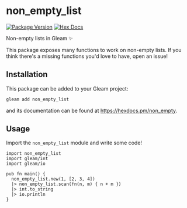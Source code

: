 # non_empty_list

[![Package Version](https://img.shields.io/hexpm/v/non_empty)](https://hex.pm/packages/non_empty)
[![Hex Docs](https://img.shields.io/badge/hex-docs-ffaff3)](https://hexdocs.pm/non_empty/)

Non-empty lists in Gleam ✨

This package exposes many functions to work on non-empty lists. If you think there's a missing functions you'd love to have, open an issue!

## Installation

This package can be added to your Gleam project:

```sh
gleam add non_empty_list
```

and its documentation can be found at <https://hexdocs.pm/non_empty>.

## Usage

Import the `non_empty_list` module and write some code!

```gleam
import non_empty_list
import gleam/int
import gleam/io

pub fn main() {
  non_empty_list.new(1, [2, 3, 4])
  |> non_empty_list.scan(fn(n, m) { n + m })
  |> int.to_string
  |> io.println 
}
```
